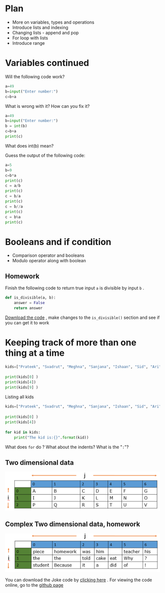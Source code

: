 # Plan 

* More on variables, types and operations 
* Introduce lists and indexing 
* Changing lists - append and pop 
* For loop with lists 
* Introduce range 

# Variables continued 

Will the following code work? 

```python
a=49 
b=input("Enter number:")
c=b+a
```

What is wrong with it? How can you fix it? 

```python
a=49 
b=input("Enter number:")
b = int(b) 
c=b+a
print(c)
```

What does int(b) mean? 

Guess the output of the following code:
```python
a=5
b=9
c=b*a
print(c) 
c = a/b 
print(c) 
c = b/a
print(c) 
c = b//a 
print(c) 
c = b%a 
print(c)  
```

# Booleans and if condition 

* Comparison operator and booleans  
* Modulo operator along with boolean 
## Homework 
Finish the following code to return true input `a` is divisible by input `b` . 

```python 
def is_divisible(a, b):
    answer = False 
    return answer 
```
[Download the code](https://raw.githubusercontent.com/abhijat01/py4kids.l1.2019/master/module-01/code-02/joke_matrix.py) , 
make changes to the `is_divisible()` section and see if you can get it to work

# Keeping track of more than one thing at a time 

```python
kids=["Prateek", "Svadrut", "Meghna", "Sanjana", "Ishaan", "Sid", "Ari" , "Shloak"] 

print(kids[0] )
print(kids[4])
print(kids[9] )
```
Listing all kids 
```python
kids=["Prateek", "Svadrut", "Meghna", "Sanjana", "Ishaan", "Sid", "Ari" , "Shloak"] 

print(kids[0] )
print(kids[4])

for kid in kids: 
    print("The kid is:{}".format(kid))
```
What does ``for`` do ? What about the indents? What is the "`:`"?

## Two dimensional data 

![](./code-02/simple_matrix.png)<!-- .element height="50%" width="50%" -->


## Complex Two dimensional data, homework 
![](./code-02/joke_matrix.png)<!-- .element height="50%" width="50%" -->

You can download the Joke code by [clicking here](https://raw.githubusercontent.com/abhijat01/py4kids.l1.2019/master/module-01/code-02/joke_matrix.py) . For viewing the code online, go to the [github page](./code-02/joke_matrix.py) 


